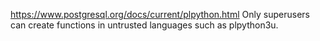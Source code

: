 
https://www.postgresql.org/docs/current/plpython.html
Only superusers can create functions in untrusted languages such as plpython3u.
